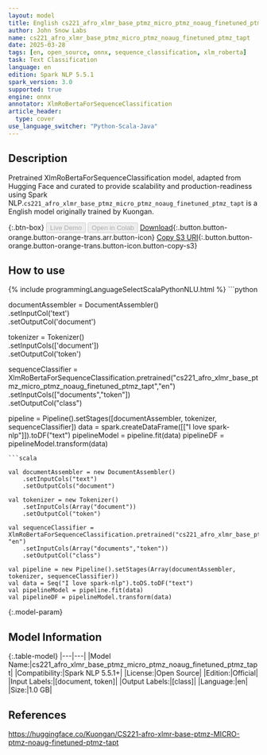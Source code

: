 ```yaml
---
layout: model
title: English cs221_afro_xlmr_base_ptmz_micro_ptmz_noaug_finetuned_ptmz_tapt XlmRoBertaForSequenceClassification from Kuongan
author: John Snow Labs
name: cs221_afro_xlmr_base_ptmz_micro_ptmz_noaug_finetuned_ptmz_tapt
date: 2025-03-28
tags: [en, open_source, onnx, sequence_classification, xlm_roberta]
task: Text Classification
language: en
edition: Spark NLP 5.5.1
spark_version: 3.0
supported: true
engine: onnx
annotator: XlmRoBertaForSequenceClassification
article_header:
  type: cover
use_language_switcher: "Python-Scala-Java"
---
```


## Description

Pretrained XlmRoBertaForSequenceClassification model, adapted from Hugging Face and curated to provide scalability and production-readiness using Spark NLP.`cs221_afro_xlmr_base_ptmz_micro_ptmz_noaug_finetuned_ptmz_tapt` is a English model originally trained by Kuongan.

{:.btn-box}
<button class="button button-orange" disabled>Live Demo</button>
<button class="button button-orange" disabled>Open in Colab</button>
[Download](https://s3.amazonaws.com/auxdata.johnsnowlabs.com/public/models/cs221_afro_xlmr_base_ptmz_micro_ptmz_noaug_finetuned_ptmz_tapt_en_5.5.1_3.0_1743153453761.zip){:.button.button-orange.button-orange-trans.arr.button-icon}
[Copy S3 URI](s3://auxdata.johnsnowlabs.com/public/models/cs221_afro_xlmr_base_ptmz_micro_ptmz_noaug_finetuned_ptmz_tapt_en_5.5.1_3.0_1743153453761.zip){:.button.button-orange.button-orange-trans.button-icon.button-copy-s3}

## How to use



<div class="tabs-box" markdown="1">
{% include programmingLanguageSelectScalaPythonNLU.html %}
```python
     
documentAssembler = DocumentAssembler() \
    .setInputCol('text') \
    .setOutputCol('document')
    
tokenizer = Tokenizer() \
    .setInputCols(['document']) \
    .setOutputCol('token')

sequenceClassifier  = XlmRoBertaForSequenceClassification.pretrained("cs221_afro_xlmr_base_ptmz_micro_ptmz_noaug_finetuned_ptmz_tapt","en") \
     .setInputCols(["documents","token"]) \
     .setOutputCol("class")

pipeline = Pipeline().setStages([documentAssembler, tokenizer, sequenceClassifier])
data = spark.createDataFrame([["I love spark-nlp"]]).toDF("text")
pipelineModel = pipeline.fit(data)
pipelineDF = pipelineModel.transform(data)

```
```scala

val documentAssembler = new DocumentAssembler()
    .setInputCols("text")
    .setOutputCols("document")
    
val tokenizer = new Tokenizer()
    .setInputCols(Array("document"))
    .setOutputCol("token")

val sequenceClassifier = XlmRoBertaForSequenceClassification.pretrained("cs221_afro_xlmr_base_ptmz_micro_ptmz_noaug_finetuned_ptmz_tapt", "en")
    .setInputCols(Array("documents","token")) 
    .setOutputCol("class") 
    
val pipeline = new Pipeline().setStages(Array(documentAssembler, tokenizer, sequenceClassifier))
val data = Seq("I love spark-nlp").toDS.toDF("text")
val pipelineModel = pipeline.fit(data)
val pipelineDF = pipelineModel.transform(data)

```
</div>

{:.model-param}
## Model Information

{:.table-model}
|---|---|
|Model Name:|cs221_afro_xlmr_base_ptmz_micro_ptmz_noaug_finetuned_ptmz_tapt|
|Compatibility:|Spark NLP 5.5.1+|
|License:|Open Source|
|Edition:|Official|
|Input Labels:|[document, token]|
|Output Labels:|[class]|
|Language:|en|
|Size:|1.0 GB|

## References

https://huggingface.co/Kuongan/CS221-afro-xlmr-base-ptmz-MICRO-ptmz-noaug-finetuned-ptmz-tapt